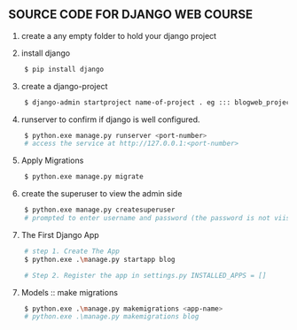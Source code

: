 ## SOURCE CODE FOR DJANGO WEB COURSE
1. create a any empty folder to hold your django project <blogweb>

2. install django
```bash
    $ pip install django
```

3. create a django-project

```bash
    $ django-admin startproject name-of-project . eg ::: blogweb_project
```

4. runserver to confirm if django is well configured.

```bash
    $ python.exe manage.py runserver <port-number>
    # access the service at http://127.0.0.1:<port-number>
```

5. Apply Migrations
```bash
    $ python.exe manage.py migrate
```

6. create the superuser to view the admin side
```bash
    $ python.exe manage.py createsuperuser
    # prompted to enter username and password (the password is not viisble for protection)
```

7. The First Django App
```bash
    # step 1. Create The App
    $ python.exe .\manage.py startapp blog

    # Step 2. Register the app in settings.py INSTALLED_APPS = []

```

7. Models :: make migrations
```bash
    $ python.exe .\manage.py makemigrations <app-name>
    # python.exe .\manage.py makemigrations blog
```

